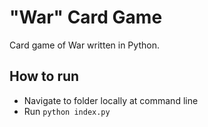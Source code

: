 # "War" Card Game
Card game of War written in Python. 

## How to run
* Navigate to folder locally at command line
* Run `python index.py`
